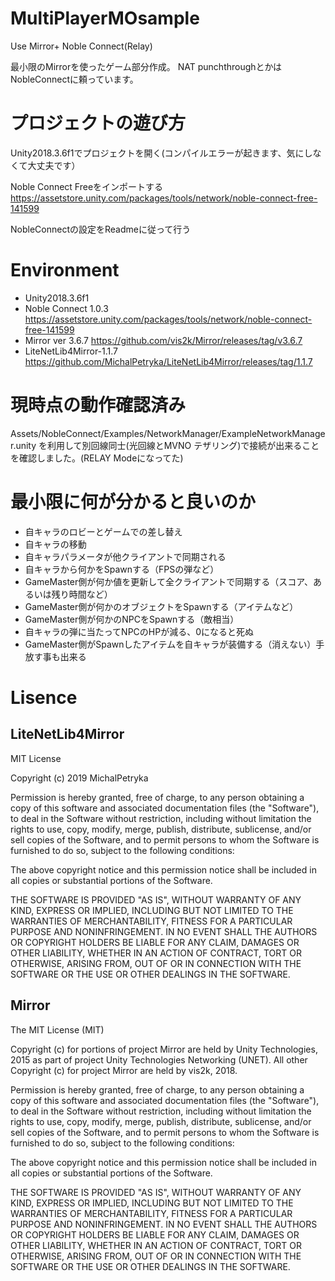 ﻿# MultiPlayerMOsample
Use Mirror+ Noble Connect(Relay)

最小限のMirrorを使ったゲーム部分作成。
NAT punchthroughとかはNobleConnectに頼っています。

# プロジェクトの遊び方
Unity2018.3.6f1でプロジェクトを開く(コンパイルエラーが起きます、気にしなくて大丈夫です）

Noble Connect Freeをインポートする
https://assetstore.unity.com/packages/tools/network/noble-connect-free-141599

NobleConnectの設定をReadmeに従って行う


# Environment
- Unity2018.3.6f1
- Noble Connect 1.0.3 https://assetstore.unity.com/packages/tools/network/noble-connect-free-141599
- Mirror ver 3.6.7 https://github.com/vis2k/Mirror/releases/tag/v3.6.7
- LiteNetLib4Mirror-1.1.7 https://github.com/MichalPetryka/LiteNetLib4Mirror/releases/tag/1.1.7

# 現時点の動作確認済み
Assets/NobleConnect/Examples/NetworkManager/ExampleNetworkManager.unity
を利用して別回線同士(光回線とMVNO テザリング)で接続が出来ることを確認しました。(RELAY Modeになってた)

# 最小限に何が分かると良いのか
- 自キャラのロビーとゲームでの差し替え
- 自キャラの移動
- 自キャラパラメータが他クライアントで同期される
- 自キャラから何かをSpawnする（FPSの弾など）
- GameMaster側が何か値を更新して全クライアントで同期する（スコア、あるいは残り時間など）
- GameMaster側が何かのオブジェクトをSpawnする（アイテムなど）
- GameMaster側が何かのNPCをSpawnする（敵相当）
- 自キャラの弾に当たってNPCのHPが減る、0になると死ぬ
- GameMaster側がSpawnしたアイテムを自キャラが装備する（消えない）手放す事も出来る


# Lisence

## LiteNetLib4Mirror
MIT License

Copyright (c) 2019 MichalPetryka

Permission is hereby granted, free of charge, to any person obtaining a copy
of this software and associated documentation files (the "Software"), to deal
in the Software without restriction, including without limitation the rights
to use, copy, modify, merge, publish, distribute, sublicense, and/or sell
copies of the Software, and to permit persons to whom the Software is
furnished to do so, subject to the following conditions:

The above copyright notice and this permission notice shall be included in all
copies or substantial portions of the Software.

THE SOFTWARE IS PROVIDED "AS IS", WITHOUT WARRANTY OF ANY KIND, EXPRESS OR
IMPLIED, INCLUDING BUT NOT LIMITED TO THE WARRANTIES OF MERCHANTABILITY,
FITNESS FOR A PARTICULAR PURPOSE AND NONINFRINGEMENT. IN NO EVENT SHALL THE
AUTHORS OR COPYRIGHT HOLDERS BE LIABLE FOR ANY CLAIM, DAMAGES OR OTHER
LIABILITY, WHETHER IN AN ACTION OF CONTRACT, TORT OR OTHERWISE, ARISING FROM,
OUT OF OR IN CONNECTION WITH THE SOFTWARE OR THE USE OR OTHER DEALINGS IN THE
SOFTWARE.

## Mirror
The MIT License (MIT)

Copyright (c) for portions of project Mirror are held by Unity Technologies, 2015 as part of project Unity Technologies Networking (UNET).
All other Copyright (c) for project Mirror are held by vis2k, 2018.

Permission is hereby granted, free of charge, to any person obtaining a copy
of this software and associated documentation files (the "Software"), to deal
in the Software without restriction, including without limitation the rights
to use, copy, modify, merge, publish, distribute, sublicense, and/or sell
copies of the Software, and to permit persons to whom the Software is
furnished to do so, subject to the following conditions:

The above copyright notice and this permission notice shall be included in
all copies or substantial portions of the Software.

THE SOFTWARE IS PROVIDED "AS IS", WITHOUT WARRANTY OF ANY KIND, EXPRESS OR
IMPLIED, INCLUDING BUT NOT LIMITED TO THE WARRANTIES OF MERCHANTABILITY,
FITNESS FOR A PARTICULAR PURPOSE AND NONINFRINGEMENT. IN NO EVENT SHALL THE
AUTHORS OR COPYRIGHT HOLDERS BE LIABLE FOR ANY CLAIM, DAMAGES OR OTHER
LIABILITY, WHETHER IN AN ACTION OF CONTRACT, TORT OR OTHERWISE, ARISING FROM,
OUT OF OR IN CONNECTION WITH THE SOFTWARE OR THE USE OR OTHER DEALINGS IN
THE SOFTWARE.
